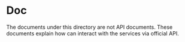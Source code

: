 Doc
===

The documents under this directory are not API documents. These documents explain how can interact with the services via official API.
